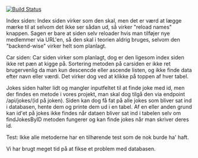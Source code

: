 [![Build Status](https://travis-ci.com/Dane1998/CA-1.svg?branch=master)](https://travis-ci.com/Dane1998/CA-1)




Index siden:
Index siden virker som den skal, men det er værd at lægge mærke til at selvom det ikke ser sådan ud, så virker "reload names" knappen. Sagen er bare at siden selv reloader hvis man tilføjer nye medlemmer via URL'en, så den skal i teorien aldrig bruges, selvom den "backend-wise" virker helt som planlagt.


Car siden:
Car siden virker som planlagt, dog er den ligesom index siden ikke ret pæn at kigge på. Sortering metoden på carsiden er ikke ret brugervenlig da man kun descencde eller ascende listen, og ikke finde data efter navn eller værdi. Det virker dog ved at klikke på toppen af hver tabel. 

Jokes siden halter lidt og mangler inputfeltet til at finde joke med id, men der findes en metode i vores projekt, man skal dog tilgå den via endpoint /api/jokes/(id på joken).
Siden kan dog få fat på alle jokes som bliver sat ind i databasen, hente dem og printe dem ud i en tabel. Af en eller anden grund kan id'et på jokes ikke findes når dataen bliver sat ind i tabelen selv om findJokesByID metoden fungerer og kan finde jokes når man skriver deres id. 

Test: Ikke alle metoderne har en tilhørende test som de nok burde ha' haft. 

Vi har brugt meget tid på at fikse et problem med databasen.




